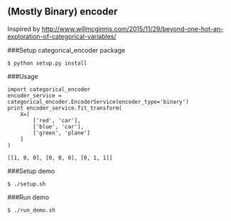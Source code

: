 ## (Mostly Binary) encoder

Inspired by http://www.willmcginnis.com/2015/11/29/beyond-one-hot-an-exploration-of-categorical-variables/

###Setup categorical_encoder package

`
    $ python setup.py install
`

###Usage
```
import categorical_encoder
encoder_service = categorical_encoder.EncoderService(encoder_type='binary')
print encoder_service.fit_transform(
    X=[
        ['red', 'car'],
        ['blue', 'car'],
        ['green', 'plane']
    ]
)
```

`
[[1, 0, 0], [0, 0, 0], [0, 1, 1]]
`

###Setup demo

`
    $ ./setup.sh
`

###Run demo

`
    $ ./run_demo.sh
`
